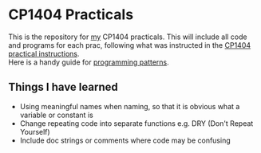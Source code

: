 # CP1404 Practicals

This is the repository for [my](https://github.com/alexdamrow) CP1404 practicals. This will include all code and
programs for each prac, following what was instructed in
the [CP1404 practical instructions](https://github.com/CP1404/Practicals/tree/master).\
Here is a handy guide
for [programming patterns](https://github.com/CP1404/Starter/wiki/Programming-Patterns#data-storage).

## Things I have learned

- Using meaningful names when naming, so that it is obvious what a variable or constant is
- Change repeating code into separate functions e.g. DRY (Don't Repeat Yourself)
- Include doc strings or comments where code may be confusing 

